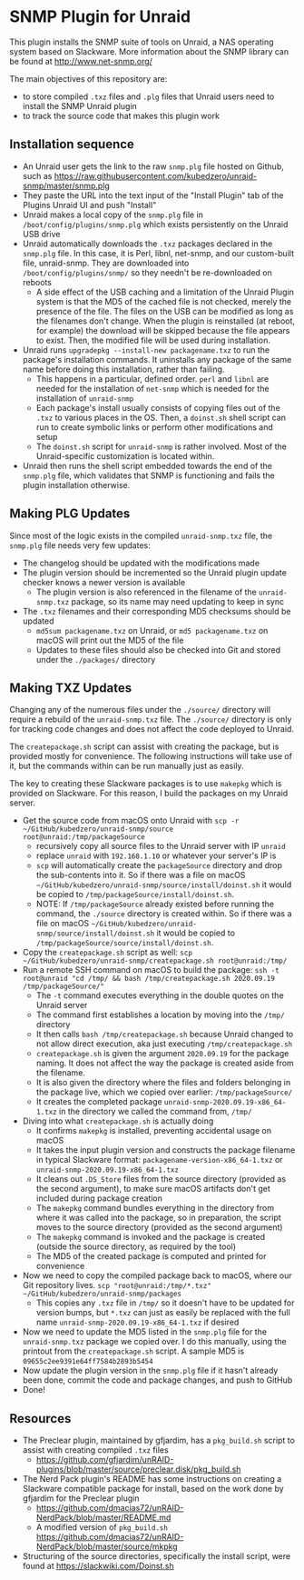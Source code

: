 # SNMP Plugin for Unraid

This plugin installs the SNMP suite of tools on Unraid, a NAS operating system based on Slackware. More information about the SNMP library can be found at http://www.net-snmp.org/

The main objectives of this repository are:

* to store compiled `.txz` files and `.plg` files that Unraid users need to install the SNMP Unraid plugin
* to track the source code that makes this plugin work



## Installation sequence

* An Unraid user gets the link to the raw `snmp.plg` file hosted on Github, such as https://raw.githubusercontent.com/kubedzero/unraid-snmp/master/snmp.plg
* They paste the URL into the text input of the "Install Plugin" tab of the Plugins Unraid UI and push "Install"
* Unraid makes a local copy of the `snmp.plg` file in `/boot/config/plugins/snmp.plg` which exists persistently on the Unraid USB drive
* Unraid automatically downloads the `.txz` packages declared in the `snmp.plg` file. In this case, it is Perl, libnl, net-snmp, and our custom-built file, unraid-snmp. They are downloaded into `/boot/config/plugins/snmp/` so they needn't be re-downloaded on reboots
  * A side effect of the USB caching and a limitation of the Unraid Plugin system is that the MD5 of the cached file is not checked, merely the presence of the file. The files on the USB can be modified as long as the filenames don't change. When the plugin is reinstalled (at reboot, for example) the download will be skipped because the file appears to exist. Then, the modified file will be used during installation.
* Unraid runs `upgradepkg --install-new packagename.txz` to run the package's installation commands. It uninstalls any package of the same name before doing this installation, rather than failing.
  * This happens in a particular, defined order. `perl` and `libnl` are needed for the installation of `net-snmp` which is needed for the installation of `unraid-snmp`
  * Each package's install usually consists of copying files out of the `.txz` to various places in the OS. Then, a `doinst.sh` shell script can run to create symbolic links or perform other modifications and setup
  * The `doinst.sh` script for `unraid-snmp` is rather involved. Most of the Unraid-specific customization is located within.
* Unraid then runs the shell script embedded towards the end of the `snmp.plg` file, which validates that SNMP is functioning and fails the plugin installation otherwise. 

## Making PLG Updates

Since most of the logic exists in the compiled `unraid-snmp.txz` file, the `snmp.plg` file needs very few updates:

* The changelog should be updated with the modifications made
* The plugin version should be incremented so the Unraid plugin update checker knows a newer version is available
  * The plugin version is also referenced in the filename of the `unraid-snmp.txz` package, so its name may need updating to keep in sync 
* The `.txz` filenames and their corresponding MD5 checksums should be updated
  * `md5sum packagename.txz` on Unraid, or `md5 packagename.txz` on macOS will print out the MD5 of the file
  * Updates to these files should also be checked into Git and stored under the `./packages/` directory



## Making TXZ Updates

Changing any of the numerous files under the `./source/` directory will require a rebuild of the `unraid-snmp.txz` file. The `./source/` directory is only for tracking code changes and does not affect the code deployed to Unraid.

The `createpackage.sh` script can assist with creating the package, but is provided mostly for convenience. The following instructions will take use of it, but the commands within can be run manually just as easily. 

The key to creating these Slackware packages is to use `makepkg` which is provided on Slackware. For this reason, I build the packages on my Unraid server.



* Get the source code from macOS onto Unraid with `scp -r ~/GitHub/kubedzero/unraid-snmp/source root@unraid:/tmp/packageSource`
  * recursively copy all source files to the Unraid server with IP `unraid` 
  * replace `unraid` with `192.168.1.10` or whatever your server's IP is
  * `scp` will automatically create the `packageSource` directory and drop the sub-contents into it. So if there was a file on macOS `~/GitHub/kubedzero/unraid-snmp/source/install/doinst.sh` it would be copied to `/tmp/packageSource/install/doinst.sh`. 
  * NOTE: If `/tmp/packageSource` already existed before running the command, the `./source` directory is created within. So if there was a file on macOS `~/GitHub/kubedzero/unraid-snmp/source/install/doinst.sh` it would be copied to `/tmp/packageSource/source/install/doinst.sh`. 
* Copy the `createpackage.sh` script as well: `scp ~/GitHub/kubedzero/unraid-snmp/createpackage.sh root@unraid:/tmp/`
* Run a remote SSH command on macOS to build the package: `ssh -t root@unraid "cd /tmp/ && bash /tmp/createpackage.sh 2020.09.19 /tmp/packageSource/"`
  * The `-t` command executes everything in the double quotes on the Unraid server
  * The command first establishes a location by moving into the `/tmp/` directory
  * It then calls `bash /tmp/createpackage.sh` because Unraid changed to not allow direct execution, aka just executing `/tmp/createpackage.sh`
  * `createpackage.sh` is given the argument `2020.09.19` for the package naming. It does not affect the way the package is created aside from the filename. 
  * It is also given the directory where the files and folders belonging in the package live, which we copied over earlier: `/tmp/packageSource/`
  * It creates the completed package `unraid-snmp-2020.09.19-x86_64-1.txz` in the directory we called the command from, `/tmp/`
* Diving into what `createpackage.sh` is actually doing
  * It confirms `makepkg` is installed, preventing accidental usage on macOS
  * It takes the input plugin version and constructs the package filename in typical Slackware format: `packagename-version-x86_64-1.txz` or `unraid-snmp-2020.09.19-x86_64-1.txz`
  * It cleans out `.DS_Store` files from the source directory (provided as the second argument), to make sure macOS artifacts don't get included during package creation
  * The `makepkg` command bundles everything in the directory from where it was called into the package, so in preparation, the script moves to the source directory (provided as the second argument)
  * The `makepkg` command is invoked and the package is created (outside the source directory, as required by the tool)
  * The MD5 of the created package is computed and printed for convenience
* Now we need to copy the compiled package back to macOS, where our Git repository lives. `scp "root@unraid:/tmp/*.txz" ~/GitHub/kubedzero/unraid-snmp/packages`
  * This copies any `.txz` file in `/tmp/` so it doesn't have to be updated for version bumps, but `*.txz` can just as easily be replaced with the full name `unraid-snmp-2020.09.19-x86_64-1.txz` if desired
* Now we need to update the MD5 listed in the `snmp.plg` file for the `unraid-snmp.txz` package we copied over. I do this manually, using the printout from the `createpackage.sh` script. A sample MD5 is `09655c2ee9391e64ff7584b2893b5454`
* Now update the plugin version in the `snmp.plg` file if it hasn't already been done, commit the code and package changes, and push to GitHub
* Done!



## Resources

* The Preclear plugin, maintained by gfjardim, has a `pkg_build.sh` script to assist with creating compiled `.txz` files
  * https://github.com/gfjardim/unRAID-plugins/blob/master/source/preclear.disk/pkg_build.sh
* The Nerd Pack plugin's README has some instructions on creating a Slackware compatible package for install, based on the work done by gfjardim for the Preclear plugin
  * https://github.com/dmacias72/unRAID-NerdPack/blob/master/README.md
  * A modified version of `pkg_build.sh` https://github.com/dmacias72/unRAID-NerdPack/blob/master/source/mkpkg
* Structuring of the source directories, specifically the install script, were found at https://slackwiki.com/Doinst.sh

